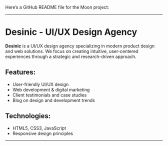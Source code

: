 Here’s a  GitHub README file for the Moon project:

---

# Desinic - UI/UX Design Agency

**Desinic** is a UI/UX design agency specializing in modern product design and web solutions. We focus on creating intuitive, user-centered experiences through a strategic and research-driven approach.

## Features:
- User-friendly UI/UX design
- Web development & digital marketing
- Client testimonials and case studies
- Blog on design and development trends

## Technologies:
- HTML5, CSS3, JavaScript
- Responsive design principles



---

